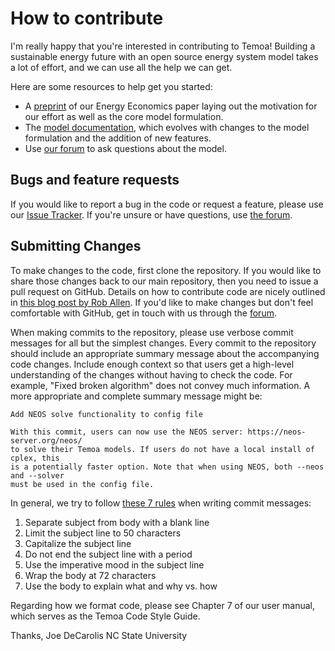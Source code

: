 # How to contribute #

I'm really happy that you're interested in contributing to Temoa! Building a sustainable energy future with an open source energy system model takes a lot of effort, and we can use all the help we can get.

Here are some resources to help get you started:
* A [preprint](https://temoacloud.com/wp-content/uploads/2019/12/Hunter_etal_2013.pdf) of our Energy Economics paper laying out the motivation for our effort as well as the core model formulation.
* The [model documentation](https://temoacloud.com/docs/), which evolves with changes to the model formulation and the addition of new features.
* Use [our forum](https://groups.google.com/forum/#!forum/temoa-project) to ask questions about the model.

## Bugs and feature requests ##
If you would like to report a bug in the code or request a feature, please use our [Issue Tracker](https://github.com/TemoaProject/temoa/issues). If you're unsure or have questions, use [the forum](https://groups.google.com/forum/#!forum/). 

## Submitting Changes ##

To make changes to the code, first clone the repository. If you would like to share those changes back to our main repository, then you need to issue a pull request on GitHub. Details on how to contribute code are nicely outlined in [this blog post by Rob Allen](https://akrabat.com/the-beginners-guide-to-contributing-to-a-github-project/). If you'd like to make changes but don't feel comfortable with GitHub, get in touch with us through the [forum](https://groups.google.com/forum/#!forum/).

When making commits to the repository, please use verbose commit messages for all but the simplest changes. Every commit to the repository should include an appropriate summary message about the accompanying code changes.  Include enough context so that users get a high-level understanding of the changes without having to check the code.  For example, "Fixed broken algorithm" does not convey much information.  A more appropriate and complete summary message might be:

```
Add NEOS solve functionality to config file

With this commit, users can now use the NEOS server: https://neos-server.org/neos/ 
to solve their Temoa models. If users do not have a local install of cplex, this 
is a potentially faster option. Note that when using NEOS, both --neos and --solver 
must be used in the config file.
```

In general, we try to follow [these 7 rules](https://chris.beams.io/posts/git-commit/) when writing commit messages:

1. Separate subject from body with a blank line
2. Limit the subject line to 50 characters
3. Capitalize the subject line
4. Do not end the subject line with a period
5. Use the imperative mood in the subject line
6. Wrap the body at 72 characters
7. Use the body to explain what and why vs. how

Regarding how we format code, please see Chapter 7 of our user manual, which serves as the Temoa Code Style Guide.

Thanks,
Joe DeCarolis
NC State University